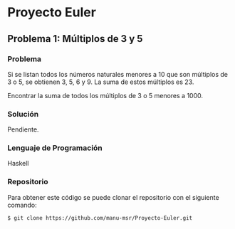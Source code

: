 Proyecto Euler
=========================================

Problema 1: Múltiplos de 3 y 5
----------------------------------------------------

### Problema

Si se listan todos los números naturales menores a 10 que son múltiplos de 3 o 5, se obtienen 3, 5, 6 y 9. La suma de estos múltiplos es 23.

Encontrar la suma de todos los múltiplos de 3 o 5 menores a 1000.

### Solución

Pendiente.

### Lenguaje de Programación

Haskell

### Repositorio

Para obtener este código se puede clonar el repositorio con el siguiente comando:

```shell
$ git clone https://github.com/manu-msr/Proyecto-Euler.git
```
